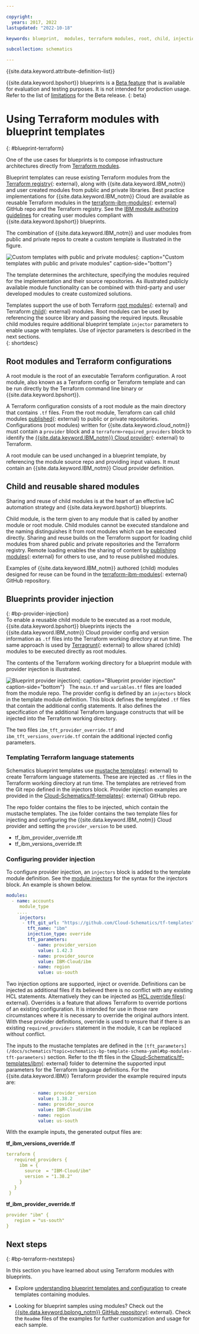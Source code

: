 ```yaml
---

copyright:
  years: 2017, 2022
lastupdated: "2022-10-18"

keywords: blueprint,  modules, terraform modules, root, child, injection 

subcollection: schematics

---
```


{{site.data.keyword.attribute-definition-list}}

{{site.data.keyword.bpshort}} blueprints is a [Beta feature](/docs/schematics?topic=schematics-bp-beta-limitations) that is available for evaluation and testing purposes. It is not intended for production usage. Refer to the list of [limitations](/docs/schematics?topic=schematics-bp-beta-limitations) for the Beta release.
{: beta}

# Using Terraform modules with blueprint templates 
{: #blueprint-terraform}    

One of the use cases for blueprints is to compose infrastructure architectures directly from [Terraform modules](https://www.terraform.io/language/modules#modules). 

 Blueprint templates can reuse existing Terraform modules from the [Terraform registry](https://registry.terraform.io/namespaces/terraform-ibm-modules){: external}, along with {{site.data.keyword.IBM_notm}} and user created modules from public and private libraries. Best practice implementations for {{site.data.keyword.IBM_notm}} Cloud are available as reusable Terraform modules in the [terraform-ibm-modules](https://github.com/terraform-ibm-modules){: external} GitHub repo and the Terraform registry. See the [IBM module authoring guidelines](https://terraform-ibm-modules.github.io/documentation/#/implementation-guidelines) for creating user modules compliant with {{site.data.keyword.bpshort}} blueprints. 
 
 
 
 The combination of {{site.data.keyword.IBM_notm}} and user modules from public and private repos to create a custom template is illustrated in the figure.   

![Custom templates with public and private modules](/images/bp-terraform-modules.svg){: caption="Custom templates with public and private modules" caption-side="bottom"}

The template determines the architecture, specifying the modules required for the implementation and their source repositories. As illustrated publicly available module functionality can be combined with third-party and user developed modules to create customized solutions. 

Templates support the use of both Terraform [root modules](https://www.terraform.io/language/modules#the-root-module){: external} and Terraform [child](https://www.terraform.io/language/modules#child-modules){: external} modules. Root modules can be used by referencing the source library and passing the required inputs. Reusable child modules require additional blueprint template `injector` parameters to enable usage with templates. Use of injector parameters is described in the next sections.     
{: shortdesc}

## Root modules and Terraform configurations
A root module is the root of an executable Terraform configuration. A root module, also known as a Terraform config or Terraform template and can be run directly by the Terraform command line binary or {{site.data.keyword.bpshort}}.  

A Terraform configuration consists of a root module as the main directory that contains `.tf` files. From the root module, Terraform can call child modules [published](https://www.terraform.io/language/modules#published-modules){: external} to public or private repositories. Configurations (root modules) written for {{site.data.keyword.cloud_notm}} must contain a `provider` block and  a `terraform>required_providers` block to identify the [{{site.data.keyword.IBM_notm}} Cloud provider](https://registry.terraform.io/providers/IBM-Cloud/ibm/latest/docs){: external} to Terraform.    

A root module can be used unchanged in a blueprint template, by referencing the module source repo and providing input values. It must contain an {{site.data.keyword.IBM_notm}} Cloud provider definition. 

## Child and reusable shared modules
Sharing and reuse of child modules is at the heart of an effective IaC automation strategy and {{site.data.keyword.bpshort}} blueprints. 

Child module, is the term given to any module that is called by another module or root module. Child modules cannot be executed standalone and the naming distinguishes it from root modules which can be executed directly. Sharing and reuse builds on the Terraform support for loading child modules from shared public and private repositories and the Terraform registry. Remote loading enables the sharing of content by [publishing modules](https://www.terraform.io/language/modules#published-modules){: external} for others to use, and to reuse published modules.  

Examples of {{site.data.keyword.IBM_notm}} authored (child) modules designed for reuse can be found in the [terraform-ibm-modules](https://github.com/terraform-ibm-modules){: external} GitHub repository.



## Blueprints provider injection
{: #bp-provider-injection}  
To enable a reusable child module to be executed as a root module, {{site.data.keyword.bpshort}} blueprints injects the {{site.data.keyword.IBM_notm}} Cloud provider config and version information as `.tf` files into the Terraform working directory at run time. The same approach is used by [Terragrunt](https://terragrunt.gruntwork.io/docs/reference/config-blocks-and-attributes/#a-note-about-using-modules-from-the-registry){: external} to allow shared (child) modules to be executed directly as root modules.

The contents of the Terraform working directory for a blueprint module with provider injection is illustrated.  

![Blueprint provider injection](/images/bp-injection.svg){: caption="Blueprint provider injection" caption-side="bottom"}
 
The `main.tf` and `variables.tf` files are loaded from the module repo. The provider config is defined by an `injectors` block in the template module definition. This block defines the templated `.tf` files that contain the additional config statements. It also defines the specification of the additional Terraform language constructs that will be injected into the Terraform working directory. 

The two files `ibm_tft_provider_override.tf` and `ibm_tft_versions_override.tf` contain the additional injected config parameters.

### Templating Terraform language statements
Schematics blueprint templates use [mustache templates](https://mustache.github.io/){: external} to create Terraform language statements. These are injected as `.tf` files in the Terraform working directory at run time. The templates are retrieved from the Git repo defined in the injectors block. Provider injection examples are provided in the [Cloud-Schematics/tf-templates](https://github.com/Cloud-Schematics/tf-templates){: external} GitHub repo. 

The repo folder contains the files to be injected, which contain the mustache templates. The `ibm` folder contains the two template files for injecting and configuring the {{site.data.keyword.IBM_notm}} Cloud provider and setting the `provider_version` to be used.  

- tf_ibm_provider_override.tft 
- tf_ibm_versions_override.tft

### Configuring provider injection 
To configure provider injection, an `injectors` block is added to the template module definition. See the [module.injectors](/docs/schematics?topic=schematics-bp-template-schema-yaml#bp-modules-injector) for the syntax for the injectors block. An example is shown below. 

```yaml
modules:
  - name: accounts
     module_type 
    ....
     injectors:
      - tft_git_url: "https://github.com/Cloud-Schematics/tf-templates"
        tft_name: "ibm"
        injection_type: override
        tft_parameters:
          - name: provider_version
            value: 1.42.3
          - name: provider_source
            value: IBM-Cloud/ibm
          - name: region
            value: us-south
```

Two injection options are supported, inject or override. Definitions can be injected as additional files if its believed there is no conflict with any existing HCL statements. Alternatively they can be injected as [HCL override files](https://www.terraform.io/language/files/override){: external}. Overrides is a feature that allows Terraform to override portions of an existing configuration. It is intended for use in those rare circumstances where it is necessary to override the original authors intent. With these provider definitions, override is used to ensure that if there is an existing `required_providers` statement in the module, it can be replaced without conflict. 

The inputs to the mustache templates are defined in the `[tft_parameters](/docs/schematics?topic=schematics-bp-template-schema-yaml#bp-modules-tft-parameters)` section. Refer to the tft files in the [Cloud-Schematics/tf-templates/ibm](https://github.com/Cloud-Schematics/tf-templates/ibm]){: external} folder to determine the supported input parameters for the Terraform language definitions. For the {{site.data.keyword.IBM}} Terraform provider the example required inputs are: 

```yaml
          - name: provider_version
            value: 1.38.2
          - name: provider_source
            value: IBM-Cloud/ibm
          - name: region
            value: us-south
```

With the example inputs, the generated output files are: 

**tf_ibm_versions_override.tf**

```yaml
terraform {
   required_providers {
     ibm = {
       source  = "IBM-Cloud/ibm"
       version = "1.38.2"
     }
   }
 }

```

**tf_ibm_provider_override.tf**

```yaml
provider "ibm" {
   region = "us-south"
}
```


## Next steps
{: #bp-terraform-nextsteps}

In this section you have learned about using Terraform modules with blueprints. 
- Explore [understanding blueprint templates and configuration](/docs/schematics?topic=schematics-sc-blueprint-template) to create templates containing modules. 

- Looking for blueprint samples using modules? Check out the [{{site.data.keyword.bplong_notm}} GitHub repository](https://github.com/orgs/Cloud-Schematics/repositories/?q=topic:blueprint){: external}. Check the `Readme` files of the examples for further customization and usage for each sample. 
